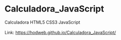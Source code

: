 # Calculadora_JavaScript
 Calculadora HTML5 CSS3 JavaScript<br>
<br>
Link: https://hodweb.github.io/Calculadora_JavaScript/
